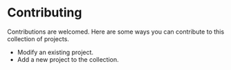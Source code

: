# Contributing

Contributions are welcomed. Here are some ways you can contribute to this collection of projects.

- Modify an existing project.
- Add a new project to the collection.

